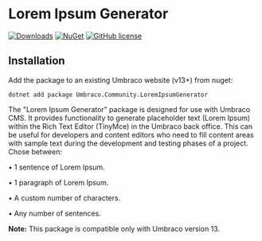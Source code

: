 # Lorem Ipsum Generator 

[![Downloads](https://img.shields.io/nuget/dt/Umbraco.Community.LoremIpsumGenerator?color=cc9900)](https://www.nuget.org/packages/Umbraco.Community.LoremIpsumGenerator/)
[![NuGet](https://img.shields.io/nuget/vpre/Umbraco.Community.LoremIpsumGenerator?color=0273B3)](https://www.nuget.org/packages/Umbraco.Community.LoremIpsumGenerator)
[![GitHub license](https://img.shields.io/github/license/georgebid/umbraco-lorem-ipsum-generator?color=8AB803)](../LICENSE)

## Installation

Add the package to an existing Umbraco website (v13+) from nuget:

`dotnet add package Umbraco.Community.LoremIpsumGenerator`

The "Lorem Ipsum Generator" package is designed for use with Umbraco CMS. It provides functionality to generate placeholder text (Lorem Ipsum) within the Rich Text Editor (TinyMce) in the Umbraco back office. This can be useful for developers and content editors who need to fill content areas with sample text during the development and testing phases of a project.
Chose between:

•	1 sentence of Lorem Ipsum.

•	1 paragraph of Lorem Ipsum.

•	A custom number of characters.

•	Any number of sentences.

**Note:** This package is compatible only with Umbraco version 13.